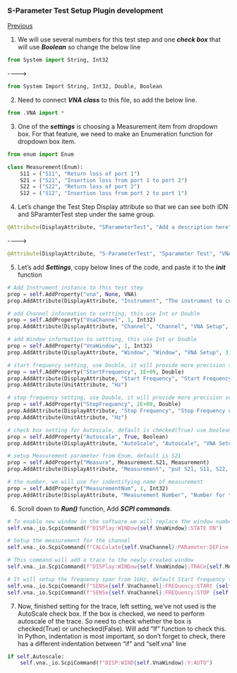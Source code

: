 ### S-Parameter Test Setup Plugin development
[Previous](https://github.com/csprings/Code-Repo/blob/gh-pages/ResetStep.md)

1.	We will use several numbers for this test step and one ***check box*** that will use ***Boolean*** so change the below line
```python
from System import String, Int32 
```
----> 
```python
from System Import String, Int32, Double, Boolean
```

2. Need to connect ***VNA class*** to this file, so add the below line.
```python
from .VNA import *
```
3. One of the ***settings*** is choosing a Measurement item from dropdown box. For that feature, we need to make an Enumeration function for dropdown box item.
```python
from enum import Enum
```
```python
class Measurement(Enum):
	S11 = ("S11", "Return loss of port 1")
	S21 = ("S21", "Insertion loss from port 1 to port 2")
	S22 = ("S22", "Return loss of port 2")
	S12 = ("S12", "Insertion loss from port 2 to port 1")
```

4. Let’s change the Test Step Display attribute so that we can see both IDN and SParamterTest step under the same group. 
```python
@Attribute(DisplayAttribute, "SParameterTest", "Add a description here", "Add a group name here")
```
---->
```python
@Attribute(DisplayAttribute, "S-ParameterTest", "Sparameter Test", "VNA")
```

5. Let’s add ***Settings***, copy below lines of the code, and paste it to the ***init*** function
```python
# Add Instrument instance to this test step
prop = self.AddProperty("vna", None, VNA)
prop.AddAttribute(DisplayAttribute, "Instrument", "The instrument to connect", "Resources", 1)

# add Channel information to settting, this use Int or Double
prop = self.AddProperty("VnaChannel", 1, Int32)
prop.AddAttribute(DisplayAttribute, "Channel", "Channel", "VNA Setup", 2)

# add Window information to settting, this use Int or Double
prop = self.AddProperty("VnaWindow", 1, Int32)
prop.AddAttribute(DisplayAttribute, "Window", "Window", "VNA Setup", 3)

# start frequency setting, use Double, it will provide more precision setting
prop = self.AddProperty("StartFrequency", 1E+09, Double)
prop.AddAttribute(DisplayAttribute, "Start Frequency", "Start Frequency of the sweep", "VNA Setup", 4)
prop.AddAttribute(UnitAttribute, "Hz")

# stop frequency setting, use Double, it will provide more precision setting
prop = self.AddProperty("StopFrequency", 2E+09, Double)
prop.AddAttribute(DisplayAttribute, "Stop Frequency", "Stop Frequency of the sweep", "VNA Setup", 5)
prop.AddAttribute(UnitAttribute, "Hz")

# check box setting for Autoscale, default is checked(True) use boolean(True/False)
prop = self.AddProperty("Autoscale", True, Boolean)
prop.AddAttribute(DisplayAttribute, "AutoScale", "Autoscale", "VNA Setup", 6)

# setup Measurement parameter from Enum, default is S21
prop = self.AddProperty("Measure", Measurement.S21, Measurement)
prop.AddAttribute(DisplayAttribute, "Measurement", "put S21, S11, S22, S12", "Measurement", 7)

# the number, we will use for indentifying name of measurement
prop = self.AddProperty("MeasurementNum", 1, Int32)
prop.AddAttribute(DisplayAttribute, "Measurement Number", "Number for the measurement", "Measurement", 8)
```

6. Scroll down to ***Run()*** function, Add ***SCPI commands***. 
```python
# To enable new window in the software we will replace the window number to the VnaWindow
self.vna._io.ScpiCommand(f"DISPlay:WINDow{self.VnaWindow}:STATE ON")

# Setup the measurement for the channel
self.vna._io.ScpiCommand(f"CALCulate{self.VnaChannel}:PARameter:DEFine:EXT 'Meas{self.MeasurementNum}', '{self.Measure.value[0]}'")

# This command will add a trace to the newly created window
self.vna._io.ScpiCommand(f"DISPlay:WINDow{self.VnaWindow}:TRACe{self.MeasurementNum}:FEED 'Meas{self.MeasurementNum}'")

# It will setup the frequency span from 1GHz, default Start frequency to 2GHz, default Stop frequency.
self.vna._io.ScpiCommand(f"SENSe{self.VnaChannel}:FREQuency:STARt {self.StartFrequency}")
self.vna._io.ScpiCommand(f"SENSe{self.VnaChannel}:FREQuency:STOP {self.StopFrequency}")
```

7. Now, finished setting for the trace, left setting, we’ve not used is the AutoScale check box. If the box is checked, we need to perform autoscale of the trace. So need to check whether the box is checked(True) or unchecked(False). Will add “If” function to check this. In Python, indentation is most important, so don’t forget to check, there has a different indentation between “if” and “self.vna” line
```python
if self.Autoscale:
	self.vna._io.ScpiCommand(f"DISP:WIND{self.VnaWindow}:Y:AUTO")
```
